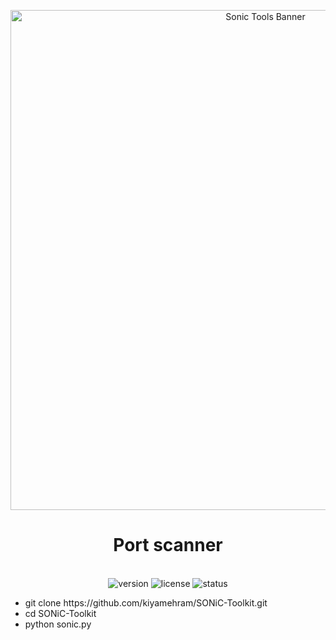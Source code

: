 
<p align="center">
<img src="https://art.ngfiles.com/images/5725000/5725572_818708_iwillendyou_untitled-5725572.187c61eba46a1680acc0356b4632351c.webp?f1716583458" alt="Sonic Tools Banner" width="800">
</p>

<h1 align="center"> Port scanner</h1>
<p align="center">
  <br>
  <img src="https://img.shields.io/badge/version-1.0.0-blue" alt="version">
  <img src="https://img.shields.io/badge/license-MIT-green" alt="license">
  <img src="https://img.shields.io/badge/status-active-brightgreen" alt="status">
</p>
<ul>
<li>git clone https://github.com/kiyamehram/SONiC-Toolkit.git</li>
<li>cd SONiC-Toolkit</li>
<li>python sonic.py</li>
</ul>
